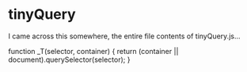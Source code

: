 # tinyQuery

I came across this somewhere, the entire file contents of tinyQuery.js...

function _T(selector, container) {
    return (container || document).querySelector(selector);
}



